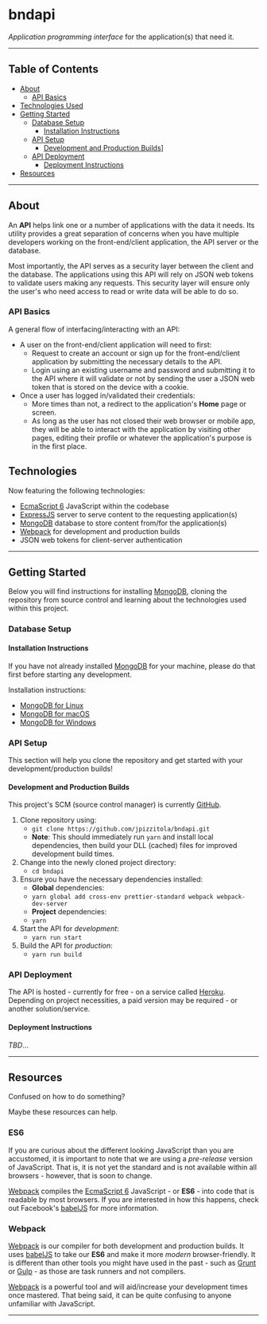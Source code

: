 # bndapi

*Application programming interface* for the application(s) that need it.

---

## Table of Contents

- [About](#about)
  - [API Basics](#api-basics)
- [Technologies Used](#technologies-used)
- [Getting Started](#getting-started)
  - [Database Setup](#database-setup)
    - [Installation Instructions](#installation-instructions)
  - [API Setup](#api-setup)
    - [Development and Production Builds](#development-and-production-builds)]
  - [API Deployment](#api-deployment)
    - [Deployment Instructions](#deployment-instructions)
- [Resources](#resources)

---

## About

An **API** helps link one or a number of applications with the data it needs. Its utility provides a great separation of concerns when you have multiple developers working on the front-end/client application, the API server or the database.

Most importantly, the API serves as a security layer between the client and the database. The applications using this API will rely on JSON web tokens to validate users making any requests. This security layer will ensure only the user's who need access to read or write data will be able to do so.

### API Basics

A general flow of interfacing/interacting with an API:

- A user on the front-end/client application will need to first:
  - Request to create an account or sign up for the front-end/client application by submitting the necessary details to the API.
  - Login using an existing username and password and submitting it to the API where it will validate or not by sending the user a JSON web token that is stored on the device with a cookie.
- Once a user has logged in/validated their credentials:
  - More times than not, a redirect to the application's **Home** page or screen.
  - As long as the user has not closed their web browser or mobile app, they will be able to interact with the application by visiting other pages, editing their profile or whatever the application's purpose is in the first place.

## Technologies

Now featuring the following technologies:

- [EcmaScript 6] JavaScript within the codebase
- [ExpressJS] server to serve content to the requesting application(s)
- [MongoDB] database to store content from/for the application(s)
- [Webpack] for development and production builds
- JSON web tokens for client-server authentication

---

## Getting Started

Below you will find instructions for installing [MongoDB], cloning the repository from source control and learning about the technologies used within this project.

### Database Setup

#### Installation Instructions

If you have not already installed [MongoDB] for your machine, please do that first before starting any development.

Installation instructions:

- [MongoDB for Linux]
- [MongoDB for macOS]
- [MongoDB for Windows]

### API Setup

This section will help you clone the repository and get started with your development/production builds!

#### Development and Production Builds

This project's SCM (source control manager) is currently [GitHub].

1. Clone repository using:
    - `git clone https://github.com/jpizzitola/bndapi.git`
    - **Note**: This should immediately run `yarn` and install local dependencies, then build your DLL (cached) files for improved development build times.
1. Change into the newly cloned project directory:
    - `cd bndapi`
1. Ensure you have the necessary dependencies installed:
    - **Global** dependencies:
    - `yarn global add cross-env prettier-standard webpack webpack-dev-server`
    - **Project** dependencies:
    - `yarn`
1. Start the API for *development*:
    - `yarn run start`
1. Build the API for *production*:
    - `yarn run build`

### API Deployment

The API is hosted - currently for free - on a service called [Heroku]. Depending on project necessities, a paid version may be required - or another solution/service.

#### Deployment Instructions

*TBD*...

---

## Resources

Confused on how to do something?

Maybe these resources can help.

### ES6

If you are curious about the different looking JavaScript than you are accustomed, it is important to note that we are using a *pre-release* version of JavaScript. That is, it is not yet the standard and is not available within all browsers - however, that is soon to change.

[Webpack] compiles the [EcmaScript 6] JavaScript - or **ES6** - into code that is readable by most browsers.  If you are interested in how this happens, check out Facebook's [babelJS] for more information.

### Webpack

[Webpack] is our compiler for both development and production builds.  It uses [babelJS] to take our **ES6** and make it more *modern* browser-friendly. It is different than other tools you might have used in the past - such as [Grunt] or [Gulp] - as those are task runners and not compilers.

[Webpack] is a powerful tool and will aid/increase your development times once mastered. That being said, it can be quite confusing to anyone unfamiliar with JavaScript.

---

  [babelJS]: <http://babeljs.io/>
  [EcmaScript 6]: <http://es6-features.org/>
  [ExpressJS]: <http://expressjs.com/>
  [GitHub]: <https://www.github.com>
  [Grunt]: <https://gruntjs.com/>
  [Gulp]: <https://github.com/gulpjs/gulp/>
  [Heroku]: <https://www.heroku.com/>
  [MongoDB]: <https://www.mongodb.com/>
  [MongoDB for Linux]: <https://docs.mongodb.com/manual/administration/install-on-linux/>
  [MongoDB for macOS]: <https://docs.mongodb.com/manual/tutorial/install-mongodb-on-os-x/>
  [MongoDB for Windows]: <https://docs.mongodb.com/manual/tutorial/install-mongodb-on-windows/>
  [Webpack]: <https://webpack.js.org>